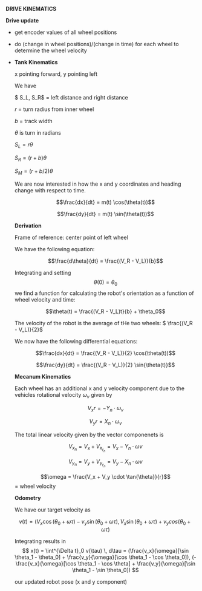 **DRIVE KINEMATICS**

**Drive update**

- get encoder values of all wheel positions

- do (change in wheel positions)/(change in time) for each wheel to determine the wheel velocity

- **Tank Kinematics**

  x pointing forward, y pointing left

  We have 

  $ S_L, S_R$ = left distance and right distance

  $r$ = turn radius from inner wheel

  $b$ = track width

  $\theta$ is turn in radians

  $S_L = r \theta$

  $S_R = (r + b)\theta$

  $S_M = (r + b/2)\theta$

  We are now interested in how the x and y coordinates and heading change with respect to time.

  $$\frac{dx}{dt} = m(t) \cos(\theta(t))$$

  $$\frac{dy}{dt} = m(t) \sin(\theta(t))$$

  **Derivation**

  Frame of reference: center point of left wheel

  We have the following equation:

  $$\frac{d\theta}{dt} = \frac{(V_R - V_L)}{b}$$

  Integrating and setting $$\theta(0) = \theta_0$$ we find a function for calculating the robot's orientation as a function of wheel velocity and time:

  $$\theta(t) = \frac{(V_R - V_L)t}{b} + \theta_0$$

  The velocity of the robot is the average of tHe two wheels: $ \frac{(V_R - V_L)}{2}$

  We now have the following differential equations:

  $$\frac{dx}{dt} = \frac{(V_R - V_L)}{2} \cos(\theta(t))$$

  $$\frac{dy}{dt} = \frac{(V_R - V_L)}{2} \sin{\theta(t)}$$



  **Mecanum Kinematics**

  Each wheel has an additional x and y velocity component due to the vehicles rotational velocity $\omega_v$ given by

  $$V_xr = -Y_n \cdot \omega_v$$

  $$V_yr = X_n \cdot \omega_v​$$

  The total linear velocity given by the vector componenets is

  $$V_{x_n} = V_x + V_{x_{r_n}} = V_x - Y_n \cdot \omega v$$

  $$V_{y_n} = V_y + V_{y_{r_n}} = V_y - X_n \cdot \omega v$$

  $$\omega = \frac{V_x + V_y \cdot \tan{\theta}}{r}$$ = wheel velocity



  **Odometry**

  We have our target velocity as

  $$v(t) = (V_x \cos (\theta_0 + \omega\tau) - v_y \sin(\theta_0 + \omega\tau),  V_x \sin (\theta_0 + \omega\tau) + v_y cos(\theta_0 + \omega\tau)$$

  Integrating results in
$$
x(t) = \int^{\Delta t}_0 v(\tau) \, d\tau = (\frac{v_x}{\omega}[\sin \theta_1 - \theta_0] + \frac{v_y}{\omega}[\cos \theta_1 - \cos \theta_0]), (-\frac{v_x}{\omega}[\cos \theta_1 - \cos \theta] + \frac{v_y}{\omega}[\sin \theta_1 - \sin \theta_0])
$$

  our updated robot pose (x and y component)



